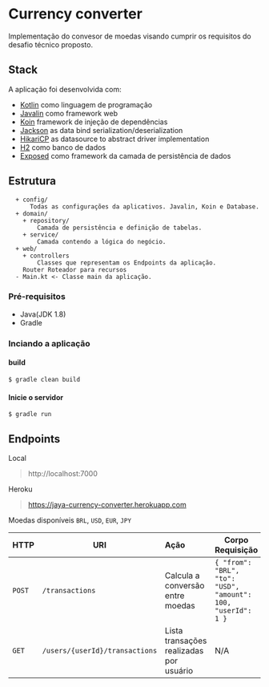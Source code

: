 # Currency converter

Implementação do convesor de moedas visando cumprir os requisitos do desafio técnico proposto.


## Stack

A aplicação foi desenvolvida com:

- [Kotlin](https://github.com/JetBrains/kotlin) como linguagem de programação
- [Javalin](https://github.com/tipsy/javalin) como framework web
- [Koin](https://github.com/InsertKoinIO/koin) framework de injeção de dependências
- [Jackson](https://github.com/FasterXML/jackson-module-kotlin) as data bind serialization/deserialization
- [HikariCP](https://github.com/brettwooldridge/HikariCP) as datasource to abstract driver implementation
- [H2](https://github.com/h2database/h2database) como banco de dados
- [Exposed](https://github.com/JetBrains/Exposed) como framework da camada de persistência de dados

## Estrutura
      + config/
          Todas as configurações da aplicativos. Javalin, Koin e Database.
      + domain/
        + repository/
            Camada de persistência e definição de tabelas.
        + service/
            Camada contendo a lógica do negócio.
      + web/
        + controllers
            Classes que representam os Endpoints da aplicação.
        Router Roteador para recursos
      - Main.kt <- Classe main da aplicação.


### Pré-requisitos
-  Java(JDK 1.8)
-  Gradle


### Inciando a aplicação

#### build
```
$ gradle clean build
```

#### Inicie o servidor
```
$ gradle run
```

## Endpoints

Local
> http://localhost:7000

Heroku
> https://jaya-currency-converter.herokuapp.com
 
Moedas disponíveis `BRL`, `USD`, `EUR`, `JPY`

| HTTP        | URI           | Ação  | Corpo Requisição  |
| ------------- |-------------|:-----|--------- | 
| `POST` | `/transactions` | Calcula a conversão entre moedas| ``` { "from": "BRL", "to": "USD", "amount": 100, "userId": 1 } ``` |
| `GET` | `/users/{userId}/transactions` | Lista transações realizadas por usuário | N/A |
